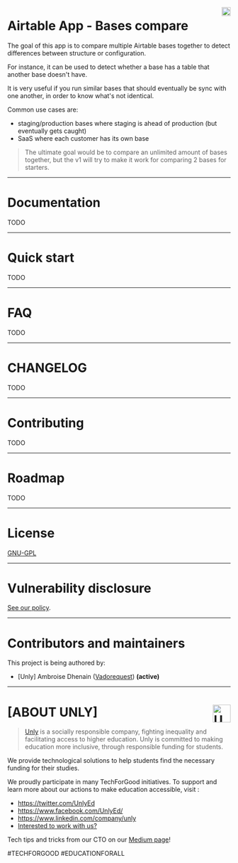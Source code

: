 <a href="https://unly.org"><img src="https://storage.googleapis.com/unly/images/ICON_UNLY.png" align="right" height="20" alt="Unly logo" title="Unly logo" /></a>

Airtable App - Bases compare
===

The goal of this app is to compare multiple Airtable bases together to detect differences between structure or configuration.

For instance, it can be used to detect whether a base has a table that another base doesn't have.

It is very useful if you run similar bases that should eventually be sync with one another, in order to know what's not identical.

Common use cases are:
- staging/production bases where staging is ahead of production (but eventually gets caught)
- SaaS where each customer has its own base

> The ultimate goal would be to compare an unlimited amount of bases together, but the v1 will try to make it work for comparing 2 bases for starters.

---

# Documentation

TODO

---

# Quick start

TODO

---

# FAQ

TODO

---

# CHANGELOG

TODO

---

# Contributing

TODO

---

# Roadmap

TODO

---

# License

[GNU-GPL](LICENSE.md)

---

# Vulnerability disclosure

[See our policy](https://github.com/UnlyEd/Unly).

---

# Contributors and maintainers

This project is being authored by:
- [Unly] Ambroise Dhenain ([Vadorequest](https://github.com/vadorequest)) **(active)**

---

# **[ABOUT UNLY]** <a href="https://unly.org"><img src="https://storage.googleapis.com/unly/images/ICON_UNLY.png" height="40" align="right" alt="Unly logo" title="Unly logo" /></a>

> [Unly](https://unly.org) is a socially responsible company, fighting inequality and facilitating access to higher education.
> Unly is committed to making education more inclusive, through responsible funding for students.

We provide technological solutions to help students find the necessary funding for their studies.

We proudly participate in many TechForGood initiatives. To support and learn more about our actions to make education accessible, visit :
- https://twitter.com/UnlyEd
- https://www.facebook.com/UnlyEd/
- https://www.linkedin.com/company/unly
- [Interested to work with us?](https://jobs.zenploy.io/unly/about)

Tech tips and tricks from our CTO on our [Medium page](https://medium.com/unly-org/tech/home)!

#TECHFORGOOD #EDUCATIONFORALL

